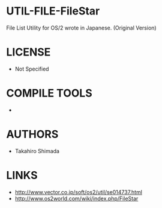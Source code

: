 # UTIL-FILE-FileStar
File List Utility for OS/2 wrote in Japanese. (Original Version)

LICENSE
===============
* Not Specified

COMPILE TOOLS
===============
* 
 
AUTHORS
===============
* Takahiro Shimada

LINKS
===============
* http://www.vector.co.jp/soft/os2/util/se014737.html
* http://www.os2world.com/wiki/index.php/FileStar
